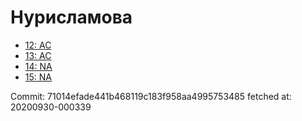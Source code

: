# Нурисламова
- [12: AC](12.md)
- [13: AC](13.md)
- [14: NA](14.md)
- [15: NA](15.md)

Commit: 71014efade441b468119c183f958aa4995753485
 fetched at: 20200930-000339
